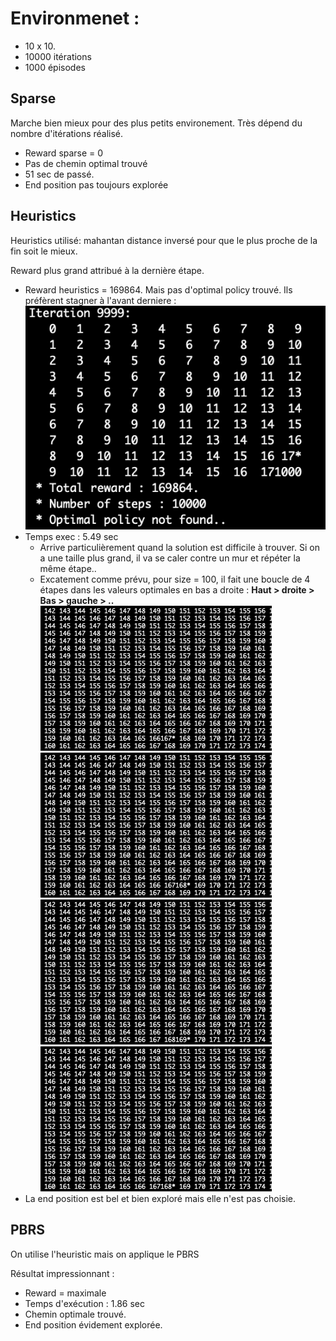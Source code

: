 # Environmenet : 

* 10 x 10. 
* 10000 itérations
*  1000 épisodes

## Sparse 
Marche bien mieux pour des plus petits environement. Très dépend du nombre d'itérations réalisé.

* Reward sparse = 0
* Pas de chemin optimal trouvé
* 51 sec de passé.
* End position pas toujours explorée

## Heuristics
Heuristics utilisé: mahantan distance inversé pour que le plus proche de la fin soit le mieux.

Reward plus grand attribué à la dernière étape.

* Reward heuristics = 169864. Mais pas d'optimal policy trouvé. Ils préfèrent stagner à l'avant derniere :
![log](Images/heuri_stuck_1.png)
* Temps exec : 5.49 sec
	* Arrive particulièrement quand la solution est difficile à trouver. Si on a une taille plus grand, il va se caler contre un mur et répéter la même étape..
	* Excatement comme prévu, pour size = 100, il fait une boucle de 4 étapes dans les valeurs optimales en bas a droite : **Haut > droite > Bas > gauche > ..**
![first](Images/heuri_stuck_2_1.png) ![2](Images/heuri_stuck_2_2.png) ![3](Images/heuri_stuck_2_3.png) ![4](Images/heuri_stuck_2_4.png)
* La end position est bel et bien exploré mais elle n'est pas choisie.

## PBRS 
On utilise l'heuristic mais on applique le PBRS

Résultat impressionnant :

* Reward = maximale
* Temps d'exécution : 1.86 sec
* Chemin optimale trouvé.
* End position évidement explorée.